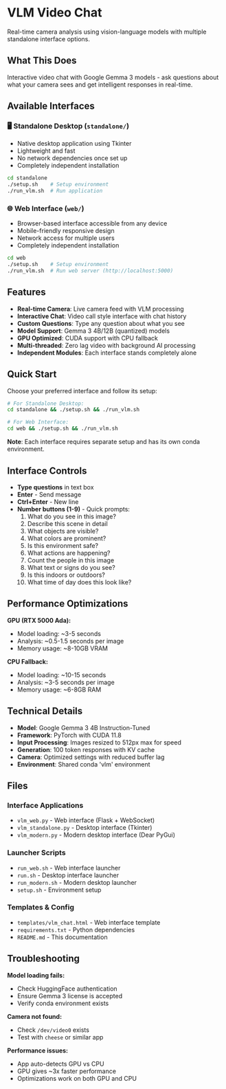 # VLM Video Chat

Real-time camera analysis using vision-language models with multiple standalone interface options.

## What This Does

Interactive video chat with Google Gemma 3 models - ask questions about what your camera sees and get intelligent responses in real-time.

## Available Interfaces

### 🖥️ Standalone Desktop (`standalone/`)
- Native desktop application using Tkinter
- Lightweight and fast
- No network dependencies once set up
- Completely independent installation

```bash
cd standalone
./setup.sh    # Setup environment
./run_vlm.sh  # Run application
```

### 🌐 Web Interface (`web/`)
- Browser-based interface accessible from any device
- Mobile-friendly responsive design
- Network access for multiple users
- Completely independent installation

```bash
cd web
./setup.sh    # Setup environment
./run_vlm.sh  # Run web server (http://localhost:5000)
```

## Features

- **Real-time Camera**: Live camera feed with VLM processing
- **Interactive Chat**: Video call style interface with chat history
- **Custom Questions**: Type any question about what you see
- **Model Support**: Gemma 3 4B/12B (quantized) models
- **GPU Optimized**: CUDA support with CPU fallback
- **Multi-threaded**: Zero lag video with background AI processing
- **Independent Modules**: Each interface stands completely alone

## Quick Start

Choose your preferred interface and follow its setup:

```bash
# For Standalone Desktop:
cd standalone && ./setup.sh && ./run_vlm.sh

# For Web Interface:
cd web && ./setup.sh && ./run_vlm.sh
```

**Note**: Each interface requires separate setup and has its own conda environment.

## Interface Controls

- **Type questions** in text box
- **Enter** - Send message  
- **Ctrl+Enter** - New line
- **Number buttons (1-9)** - Quick prompts:
  1. What do you see in this image?
  2. Describe this scene in detail
  3. What objects are visible?
  4. What colors are prominent?
  5. Is this environment safe?
  6. What actions are happening?
  7. Count the people in this image
  8. What text or signs do you see?
  9. Is this indoors or outdoors?
  10. What time of day does this look like?

## Performance Optimizations

**GPU (RTX 5000 Ada):**
- Model loading: ~3-5 seconds
- Analysis: ~0.5-1.5 seconds per image
- Memory usage: ~8-10GB VRAM

**CPU Fallback:**
- Model loading: ~10-15 seconds
- Analysis: ~3-5 seconds per image
- Memory usage: ~6-8GB RAM

## Technical Details

- **Model**: Google Gemma 3 4B Instruction-Tuned
- **Framework**: PyTorch with CUDA 11.8
- **Input Processing**: Images resized to 512px max for speed
- **Generation**: 100 token responses with KV cache
- **Camera**: Optimized settings with reduced buffer lag
- **Environment**: Shared conda 'vlm' environment

## Files

### Interface Applications
- `vlm_web.py` - Web interface (Flask + WebSocket)
- `vlm_standalone.py` - Desktop interface (Tkinter)  
- `vlm_modern.py` - Modern desktop interface (Dear PyGui)

### Launcher Scripts
- `run_web.sh` - Web interface launcher
- `run.sh` - Desktop interface launcher
- `run_modern.sh` - Modern desktop launcher
- `setup.sh` - Environment setup

### Templates & Config
- `templates/vlm_chat.html` - Web interface template
- `requirements.txt` - Python dependencies
- `README.md` - This documentation

## Troubleshooting

**Model loading fails:**
- Check HuggingFace authentication
- Ensure Gemma 3 license is accepted
- Verify conda environment exists

**Camera not found:**
- Check `/dev/video0` exists
- Test with `cheese` or similar app

**Performance issues:**
- App auto-detects GPU vs CPU
- GPU gives ~3x faster performance
- Optimizations work on both GPU and CPU